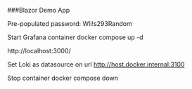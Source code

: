 ###Blazor Demo App

Pre-populated password: Wli!s293Random

Start Grafana container
docker compose up -d

http://localhost:3000/  

Set Loki as datasource on url http://host.docker.internal:3100

Stop container
docker compose down
